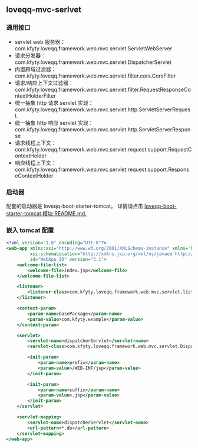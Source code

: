 ## loveqq-mvc-serlvet

### 通用接口
* servlet web 服务器：com.kfyty.loveqq.framework.web.mvc.servlet.ServletWebServer
* 请求分发器：com.kfyty.loveqq.framework.web.mvc.servlet.DispatcherServlet
* 内置跨域过滤器：com.kfyty.loveqq.framework.web.mvc.servlet.filter.cors.CorsFilter
* 请求/响应上下文过滤器：com.kfyty.loveqq.framework.web.mvc.servlet.filter.RequestResponseContextHolderFilter
* 统一抽象 http 请求 servlet 实现：com.kfyty.loveqq.framework.web.mvc.servlet.http.ServletServerRequest
* 统一抽象 http 响应 servlet 实现：com.kfyty.loveqq.framework.web.mvc.servlet.http.ServletServerResponse
* 请求线程上下文：com.kfyty.loveqq.framework.web.mvc.servlet.request.support.RequestContextHolder
* 响应线程上下文：com.kfyty.loveqq.framework.web.mvc.servlet.request.support.ResponseContextHolder

### 启动器
配套的启动器是 loveqq-boot-starter-tomcat。
详情请点击 [loveqq-boot-starter-tomcat 模块 README.md.](./../../loveqq-boot-starter-tomcat/README.md)

### 嵌入 tomcat 配置
```xml
<?xml version="1.0" encoding="UTF-8"?>
<web-app xmlns:xsi="http://www.w3.org/2001/XMLSchema-instance" xmlns="http://xmlns.jcp.org/xml/ns/javaee"
         xsi:schemaLocation="http://xmlns.jcp.org/xml/ns/javaee http://xmlns.jcp.org/xml/ns/javaee/web-app_3_1.xsd"
         id="WebApp_ID" version="3.1">
    <welcome-file-list>
        <welcome-file>index.jsp</welcome-file>
    </welcome-file-list>

    <listener>
        <listener-class>com.kfyty.loveqq.framework.web.mvc.servlet.listener.WebMvcAutoConfigListener</listener-class>
    </listener>

    <context-param>
        <param-name>basePackage</param-name>
        <param-value>com.kfyty.example</param-value>
    </context-param>

    <servlet>
        <servlet-name>dispatcherServlet</servlet-name>
        <servlet-class>com.kfyty.loveqq.framework.web.mvc.servlet.DispatcherServlet</servlet-class>

        <init-param>
            <param-name>prefix</param-name>
            <param-value>/WEB-INF/jsp</param-value>
        </init-param>

        <init-param>
            <param-name>suffix</param-name>
            <param-value>.jsp</param-value>
        </init-param>
    </servlet>

    <servlet-mapping>
        <servlet-name>dispatcherServlet</servlet-name>
        <url-pattern>*.do</url-pattern>
    </servlet-mapping>
</web-app>
```